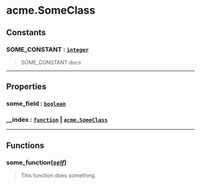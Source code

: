 # acme.SomeClass<a name="acme.SomeClass"></a>  

<!-- toc -->
  
## Constants

### SOME_CONSTANT : [`integer`](../../API/builtins/integer.md)<a name="SOME_CONSTANT"></a>
> SOME_CONSTANT docs
  

---  
## Properties
### some_field : [`boolean`](../../API/builtins/boolean.md)<a name="some_field"></a>
### __index : [`function`](../../API/builtins/function.md) | [`acme.SomeClass`](../../API/acme/acme.SomeClass.md)<a name="__index"></a>
  

---  
## Functions
### some_function([*self*](../../API/builtins/self.md))<a name="some_function"></a>
> This function does something.  


